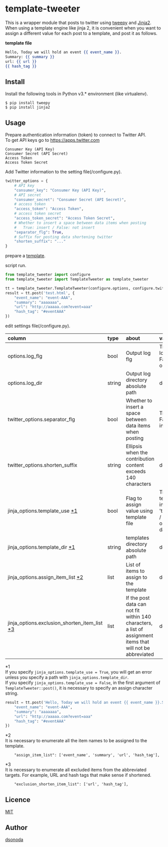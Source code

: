 template-tweeter
====
This is a wrapper module that posts to twitter using <a href="http://tweepy.readthedocs.io/en/v3.5.0/index.html" target="_blank">tweepy</a> and <a href="http://jinja.pocoo.org/docs/dev/" target="_blank">Jinja2</a>.  
When using a template engine like jinja 2, it is convenient when you want to assign a different value for each post to a template, and post it as follows.  
  
**<a name="anker1">template file**
```html:post.html
Hello, Today we will hold an event {{ event_name }}.
Summary: {{ summary }}
url: {{ url }}
{{ hash_tag }}
```

## Install
Install the following tools in Python v3.* environment (like virtualenv).

    $ pip install tweepy
    $ pip install jinja2

## Usage
Prepare authentication information (token) to connect to Twitter API.  
To get API keys go to <a href="https://apps.twitter.com" target="_blank">https://apps.twitter.com</a>  

    Consumer Key (API Key)
    Consumer Secret (API Secret)
    Access Token
    Access Token Secret

Add Twitter information to the setting file(/configure.py).  
```python
twitter_options = {
    # API key
    "consumer_key": "Consumer Key (API Key)",
    # API secret
    "consumer_secret": "Consumer Secret (API Secret)",
    # access token
    "access_token": "Access Token",
    # access token secret
    "access_token_secret": "Access Token Secret",
    # Whether to insert a space between data items when posting
    #   True: insert / False: not insert
    "separator_flg": True,
    # Suffix for posting data shortening twitter
    "shorten_suffix": "..."
}
```

prepare a [template](#anker1).  
  
script run.  
```python
from template_tweeter import configure
from template_tweeter import TemplateTweeter as template_tweeter

tt = template_tweeter.TemplateTweeter(configure.options, configure.twitter_options, jinja_options)
result = tt.post('test.html', {
    "event_name": "event-AAA",
    "summary": "aaaaaaa",
    "url": "http://aaaaa.com?event=aaa"
    "hash_tag": "#eventAAA"
})
```

edit settings file(/configure.py).  

| column | type | about | value |
|:---|:---|:---|:---|
|options.log_flg |bool |Output log flg |True: output log file / False: not output |
|options.log_dir |string |Output log directory absolute path |default: /log |
|twitter_options.separator_flg |bool |Whether to insert a space between data items when posting |True: insert / False: not insert |
|twitter_options.shorten_suffix |string |Ellipsis when the contribution content exceeds 140 characters |default: '...' |
|jinja_options.template_use [\*1](#anker2) |bool |Flag to assign value using template file |True: use template file in 'template_dir' / False: use only template data |
|jinja_options.template_dir [\*1](#anker2) |string |templates directory absolute path |default: "" |
|jinja_options.assign_item_list [\*2](#anker3) |list |List of items to assign to the template |default: [] |
|jinja_options.exclusion_shorten_item_list [\*3](#anker4) |list |If the post data can not fit within 140 characters, a list of assignment items that will not be abbreviated |default: [] |

<a name="anker2">*1  
If you specify `jinja_options.template_use = True`, you will get an error unless you specify a path with `jinja_options.template_dir`.  
If you specify `jinja_options.template_use = False`, in the first argument of `TemplateTweeter::post()`, it is necessary to specify an assign character string.
```python
result = tt.post('Hello, Today we will hold an event {{ event_name }}.Summary: {{ summary }}url: {{ url }}{{ hash_tag }}', {
    "event_name": "event-AAA",
    "summary": "aaaaaaa",
    "url": "http://aaaaa.com?event=aaa"
    "hash_tag": "#eventAAA"
})
```
<a name="anker3">*2  
It is necessary to enumerate all the item names to be assigned to the template.  
```
    "assign_item_list": ['event_name', 'summary', 'url', 'hash_tag'],
```
<a name="anker4">*3  
It is necessary to enumerate all excluded items from the abbreviated targets. For example, URL and hash tags that make sense if shortened.  
```
    "exclusion_shorten_item_list": ['url', 'hash_tag'],
```

## Licence
[MIT](https://github.com/tcnksm/tool/blob/master/LICENCE)

## Author
[dsonoda](https://github.com/dsonoda)
